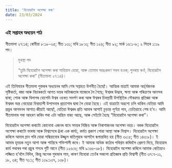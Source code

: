 ```yaml
---
title: 'যিহোৱালৈ অপেক্ষা কৰা'
date: 23/03/2024
---
```


### এই সপ্তাহৰ অধ্যয়ন পাঠ
গীতমালা ২৭:১৪; ৰোমীয়া ৮:১৮-২৫; গীত ১৩১; মথি ১৮:৩; গীত ১২৬; গীত ৯২; মাৰ্ক ১৬:১-৮; ২ পিতৰ ১:১৯ পদ।

> <p>মুখস্থা পদ</p>
> “তুমি যিহোৱালৈ অপেক্ষা কৰা সাহিয়াল হোৱা, আৰু তোমাৰ অন্তঃকৰণ সবল হওক; পুনৰায় কওঁ, যিহোৱালৈ অপেক্ষা কৰা” (গীতমালা ২৭:১৪)।

এই তিনিমাহৰ গীতমালা পুস্তকৰ অধ্যয়নৰ আমি শেষ সপ্তাহত উপনীত হৈছোঁ। আত্মিক যাত্ৰাই আমাক আ(ৰ্যজনক সৃষ্টিকৰ্তা, ৰজা আৰু বিচাৰকৰ্তা আগত ভয়ৰ অভিজ্ঞতাৰ মাজেৰে লৈ গৈছে; ঈশ্বৰৰ উদ্ধাৰ, ক্ষমা আৰু পৰিত্ৰাণৰ আনন্দৰ দ্বাৰা; শোক আৰু বিলাপৰ যোগেদি ঈশ্বৰ ওচৰত সমৰ্পণ কৰা আৰু ঈশ্বৰৰ চিৰস্থায়ী উপস্থিতিৰ গৌৰৱময় প্ৰতিজ্ঞা আৰু ঈশ্বৰৰ অন্ত নোহোৱা বিশ্বব্যাপী উপাসনাৰ প্ৰত্যাশাৰ দ্বাৰা লৈ যোৱা হৈছে। এই যাত্ৰাটো অৱশ্যে চলি থাকিব যেতিয়া আমি প্ৰভুৰ আগমনৰ আশাত জীয়াই আছোঁ, যেতিয়া ঈশ্বৰৰ প্ৰতি আমাৰ আশাই চূড়ান্ত পূৰ্ণতা পাব, তেতিয়াহে শেষ হ’ব। আমি গীতমালাৰ পৰা আহৰণ কৰিব পৰা এটা অন্তিম বাক্য আছে, আৰু সেইটো হৈছে “যিহোৱালৈ অপেক্ষা কৰা”।

যিহোৱালৈ অপেক্ষা কৰাটো কোনোবা এজনৰ বাবে সময়ৰ নিষ্ক্ৰিয় আৰু নিৰাশাজনক অপেক্ষা নহয়। বৰঞ্চ যিহোৱালৈ অপেক্ষা কৰাটো ভাৰষা আৰু বিশ্বাসেৰে öৰা এক কাৰ্য্য, কৰ্মত প্ৰকাশ পোৱা আস্থা আৰু বিশ্বাস। যিহোৱালৈ অপেক্ষা কৰিলে আমাৰ ম্লান পৰি যোৱা সন্ধিয়াবোৰ উজ্জ্বল ৰাতিপুৱাৰ আশালৈ ৰূপান্তৰিত হয় (গীত ৩০:৫; গীত ১৪৩:৮)। ই আমাৰ হৃদয়ক নতুন আশা আৰু শান্তিৰে শক্তিশালী কৰে। ই আমাক অধিক কঠোৰ পৰিশ্ৰম কৰিবলৈ প্ৰেৰণা দিয়ে, যিহোৱাৰ কাৰ্য পথাৰৰ পৰা প্ৰচুৰ শস্যৰ গুটি আনে (গীত ১২৬:৬; মথি ৯:৩৬-৩৮)। যিহোৱালৈ অপেক্ষা কৰিলে আমাক কেতিয়াও লজ্জিত হ’বলৈ নিদিব, কিন্তু অনেক পুৰস্কাৰ পাম, কাৰণ যিহোৱা তেওঁৰ সকলো প্ৰতিজ্ঞাৰ প্ৰতি বিশ্বাসী (গীত ৩৭:৭-১১, ১৮, ৩৪; গীত ৭১:১; গীত ১১৯:১৩৭, ১৩৮)।